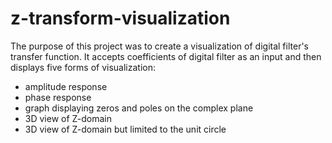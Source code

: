 # z-transform-visualization
The purpose of this project was to create a visualization of digital filter's transfer function. It accepts coefficients of digital filter as an input and then displays five forms
of visualization:
- amplitude response
- phase response
- graph displaying zeros and poles on the complex plane
- 3D view of Z-domain
- 3D view of Z-domain but limited to the unit circle

